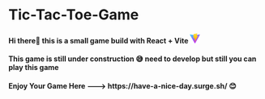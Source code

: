 # Tic-Tac-Toe-Game

<h4>Hi there👋 this is a small game build with React + Vite <img src="https://github.com/J-Melvin/Tic-Tac-Toe-Game/blob/master/public/vite.svg" width="20"></h4>
<h4>This game is still under construction 😅 need to develop but still you can play this game</h4>

<h4> Enjoy Your Game Here ---> https://have-a-nice-day.surge.sh/ 😊</h4>
